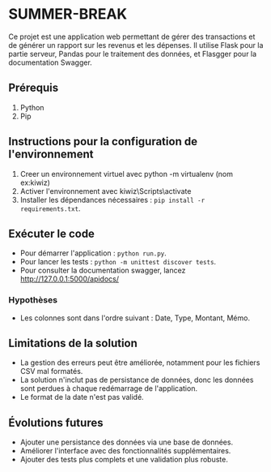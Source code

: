 # SUMMER-BREAK
Ce projet est une application web permettant de gérer des transactions et de générer un rapport sur les revenus et les dépenses. Il utilise Flask pour la partie serveur, Pandas pour le traitement des données, et Flasgger pour la documentation Swagger.


## Prérequis

1. Python 
2. Pip 


## Instructions pour la configuration de l'environnement

1. Creer un environnement virtuel avec python -m virtualenv (nom ex:kiwiz) 
2. Activer l'environnement avec kiwiz\Scripts\activate
3. Installer les dépendances nécessaires : `pip install -r requirements.txt`.


## Exécuter le code

- Pour démarrer l'application : `python run.py`.
- Pour lancer les tests : `python -m unittest discover tests`.
- Pour consulter la documentation swagger, lancez http://127.0.0.1:5000/apidocs/

### Hypothèses
- Les colonnes sont dans l'ordre suivant : Date, Type, Montant, Mémo.


## Limitations de la solution

- La gestion des erreurs peut être améliorée, notamment pour les fichiers CSV mal formatés.
- La solution n'inclut pas de persistance de données, donc les données sont perdues à chaque redémarrage de l'application.
- Le format de la date n'est pas validé.


## Évolutions futures

- Ajouter une persistance des données via une base de données.
- Améliorer l'interface avec des fonctionnalités supplémentaires.
- Ajouter des tests plus complets et une validation plus robuste.




